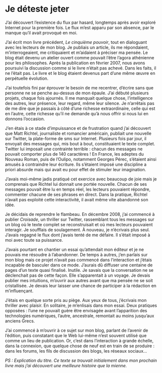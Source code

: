 # Je déteste jeter

J’ai découvert l’existence du flux par hasard, longtemps après avoir exploré Internet pour la première fois. Le flux m’est apparu par son absence, par le manque qu’il avait provoqué en moi.<span id="more-12312"></span>

J’ai écrit mon livre précédent, *Le cinquième pouvoir*, tout en dialoguant avec les lecteurs de mon blog. Je publiais un article, ils me répondaient, m’interrogeaient, me critiquaient et m’aidaient à préciser ma pensée. Le blog était devenu un atelier ouvert comme pouvait l’être l’agora athénienne pour les philosophes. Après la publication en février 2007, nous avons poursuivi la discussion comme si le livre n’était pas achevé. Dans les faits, il ne l’était pas. Le livre et le blog étaient devenus part d’une même œuvre en perpétuelle évolution.

J’ai toutefois fini par éprouver le besoin de me recentrer, d’écrire sans que personne ne se penche au-dessus de mon épaule. J’ai débuté plusieurs projets, chaque fois ajournés. Il me manquait quelque chose, l’intelligence des autres, leur présence, leur regard, même leur silence. Je n’arrêtais pas de me dire que je passais à côté d’une richesse extraordinaire, celle qui est en l’autre, cette richesse qu’il ne demande qu’à nous offrir si nous lui en donnons l’occasion.

J’en étais à ce stade d’impuissance et de frustration quand j’ai découvert que Matt Richtel, journaliste et romancier américain, publiait une nouvelle sur Twitter, la plate-forme de sms sur Internet. Plusieurs fois par jour, il envoyait des messages qui, mis bout à bout, constituaient le texte complet. Twitter lui imposait une contrainte terrible : chacun des messages ne pouvait comporter plus de 140 caractères ! En France, les adeptes du Nouveau Roman, puis de l’Oulipo, notamment Georges Pérec, s’étaient ainsi amusés à contraindre leur écriture. Ils s’étaient imposé une discipline a priori absurde mais qui avait eu pour effet de stimuler leur imagination.

J’avais moi-même jadis pratiqué cet exercice avec beaucoup de joie mais je comprenais que Richtel lui donnait une portée nouvelle. Chacun de ses messages pouvait être lu en temps réel, les lecteurs pouvaient répondre, commenter chacune de ses phrases en direct. Dans la pratique, Richtel n’avait pas exploité cette interactivité, il avait même vite abandonné son idée.

Je décidais de reprendre le flambeau. En décembre 2008, j’ai commencé à publier *Croisade*, un thriller sur Twitter, rassemblant tous les messages sur un blog où le texte complet se reconstruisait et où mes lecteurs pouvaient interagir. Je soufflais de soulagement. À nouveau, je n’écrivais plus seul. J’avais regagné le flux dont j’avais tenté de me défaire. Il s’était imposé à moi avec toute sa puissance.

J’avais pourtant en chantier un essai qu’attendait mon éditeur et je ne pouvais me résoudre à l’abandonner. De temps à autres, j’en parlais sur mon blog mais ce projet n’avait pas commencé dans l’interaction et j’étais incapable de basculer dans ce mode. J’aurais dû diffuser une centaine de pages d’un texte quasi finalisé. Inutile. Je savais que la conversation ne se déclenchait pas de cette façon. Elle s’apparentait à un voyage. Je devais publier mes intuitions, m’ouvrir aux autres avant que ma pensée ne se soit cristallisée. Je devais leur laisser une chance de participer à la rédaction en m’influençant.

J’étais en quelque sorte pris au piège. Aux yeux de tous, j’écrivais mon thriller avec plaisir. En solitaire, je m’enlisais dans mon essai. Deux pratiques opposées : l’une ne pouvait guère être envisagée avant l’apparition des technologies numériques, l’autre, ancestrale, remontait au moins jusqu’aux anciens Grecs.

J’ai commencé à m’ouvrir à ce sujet sur mon blog, parlant de l’avenir de l’édition, puis constatant que le Web lui-même n’est souvent utilisé que comme un lieu de publication. Or, c’est dans l’interaction à grande échelle, dans la connexion, que quelque chose de neuf est en train de se produire : dans les forums, les fils de discussion des blogs, les réseaux sociaux…

*PS : Explication du titre. Ce texte se trouvait initialement dans mon prochain livre mais j’ai découvert une meilleure histoire que la mienne.*